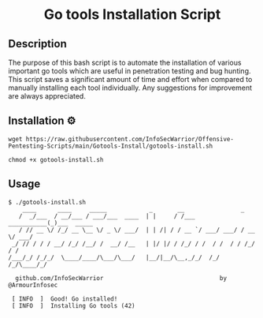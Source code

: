 <h1 align="center">Go tools Installation Script</h1>

## Description

The purpose of this bash script is to automate the installation of various important go tools which are useful in penetration testing and bug hunting. This script saves a significant amount of time and effort when compared to manually installing each tool individually. Any suggestions for improvement are always appreciated.

## Installation ⚙️
```
wget https://raw.githubusercontent.com/InfoSecWarrior/Offensive-Pentesting-Scripts/main/Gotools-Install/gotools-install.sh
```
```
chmod +x gotools-install.sh
```

## Usage
```
$ ./gotools-install.sh 
    ____      ____     _____            _       __                _           
   /  _/___  / __/___ / ___/___  ____  | |     / /___ ___________(_)___  _____
   / // __ \/ /_/ __ \__ \/ _ \/ ___/  | | /| / / __ `/ ___/ ___/ / __ \/ ___/
 _/ // / / / __/ /_/ /__/ /  __/ /__   | |/ |/ / /_/ / /  / /  / / /_/ / /    
/___/_/ /_/_/  \____/____/\___/\___/   |__/|__/\__,_/_/  /_/  /_/\____/_/     
                                                                              
  github.com/InfoSecWarrior                                 by @ArmourInfosec 

 [ INFO  ]  Good! Go installed! 
 [ INFO  ]  Installing Go tools (42)
 ```

